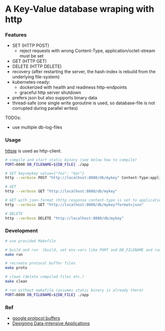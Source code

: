 # A Key-Value database wraping with http

### Features

- SET (HTTP POST)
  - reject requests with wrong Content-Type, application/octet-stream must be set
- GET (HTTP GET)
- DELETE (HTTP DELETE)
- recovery (after restarting the server, the hash-index is rebuild from the underlying file-system)
- kubernetes-ready:
  - dockerized with health and readiness http-endpoints
  - graceful http server shutdown
- prefers json but also supports binary data
- thread-safe (one single write goroutine is used, so database-file is not corrupted during parallel writes)

TODOs:

- use multiple db-log-files

### Usage

[httpie](https://httpie.org/) is used as http-client.

```bash
# compile and start static binary (see below how to compile)
PORT=8080 DB_FILENAME=${DB_FILE} ./app

# SET key=mykey value={"foo": "bar"}
http --verbose POST "http://localhost:8080/db/mykey" Content-Type:application/octet-stream foo=bar

# GET
http --verbose GET "http://localhost:8080/db/mykey"

# GET with json-format (http response content-type is set to application/json), use only if you know you stored json!
http --verbose GET "http://localhost:8080/db/mykey?format=json"

# DELETE
http --verbose DELETE "http://localhost:8080/db/mykey"
```

### Development

```bash
# use provided Makefile

# build and run  (build, set env-vars like PORT and DB_FILENAME and runs the server)
make run

# recreate protocol buffer files
make proto

# clean (delete compiled files etc.)
make clean

# run without makefile (assumes static binary is already there)
PORT=8080 DB_FILENAME=${DB_FILE} ./app
```

### Ref

- [google protocol buffers](https://developers.google.com/protocol-buffers/)
- [Designing Data-Intensive Applications](https://dataintensive.net)
